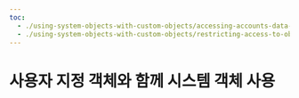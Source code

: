 ```yaml
---
toc:
  - ./using-system-objects-with-custom-objects/accessing-accounts-data-from-custom-objects.md
  - ./using-system-objects-with-custom-objects/restricting-access-to-object-data-by-account.md
---
```

# 사용자 지정 객체와 함께 시스템 객체 사용


